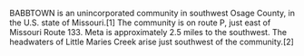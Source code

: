 BABBTOWN is an unincorporated community in southwest Osage County, in the U.S. state of Missouri.[1] The community is on route P, just east of Missouri Route 133. Meta is approximately 2.5 miles to the southwest. The headwaters of Little Maries Creek arise just southwest of the community.[2]
